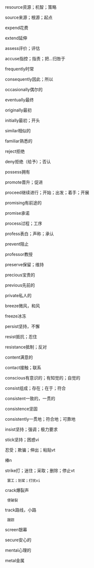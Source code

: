 resource资源；机智；策略

source来源；根源；起点


expend花费

extend延伸


assess评价；评估

accuse指控；指责；把…归咎于


frequently时常

consequently因此；所以

occasionally偶尔的

eventually最终

originally最初

initially最初；开头


similar相似的

familiar熟悉的


reject拒绝

deny拒绝（给予）；否认



possess拥有

promote晋升；促进

proceed继续进行；开始；出发；着手；开展

promising有前途的

promise承诺

process过程；工序

profess表白；声称；承认

prevent阻止

professor教授

preserve保留；维持

precious宝贵的

previous先前的

private私人的


breeze微风，和风

freeze冰冻


persist坚持，不懈

resist抵抗；忍住

resistance抵制；反对

content满意的


contact接触；联系

conscious有意识的；有知觉的；自觉的

consist组成；存在；在于；符合

consistent一致的，一贯的

consistence坚固

consistently一贯地；符合地；可靠地

insist坚持；强调；极力要求


stick坚持；困惑vi

忍受；欺骗；伸出；粘贴vt

棒n

strike打；迷住；采取；删除；停止vt

     罢工；划桨；打扰vi


crack爆裂声

     使破裂

track路线，小路

     跟踪


screen银幕

secure安心的


mental心理的

metal金属
